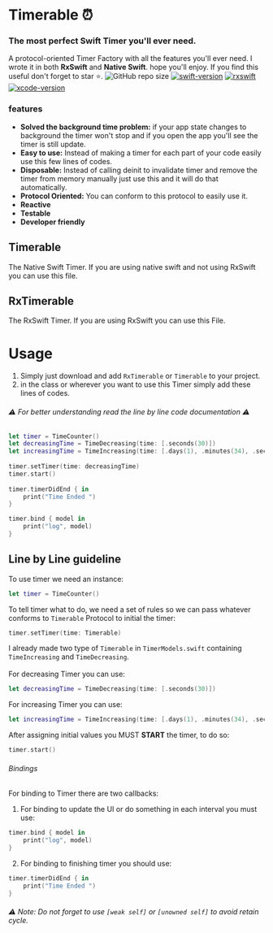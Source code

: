 # Timerable ⏰
### The most perfect Swift Timer you'll ever need.
A protocol-oriented Timer Factory with all the features you'll ever need.
I wrote it in both **RxSwift** and **Native Swift**. hope you'll enjoy.
If you find this useful don't forget to star ⭐️.
![GitHub repo size](https://img.shields.io/github/repo-size/EmadBeyrami/Timerable?label=Repo%20Size&logo=Github&style=flat-square)
[![swift-version](https://img.shields.io/badge/Swift-v4.0%20+-brightgreen.svg)](https://github.com/apple/swift)
[![rxswift](https://img.shields.io/badge/RxSwift-v4.0%20+-brightgreen)](https://github.com/ReactiveX/RxSwift)
[![xcode-version](https://img.shields.io/badge/XCode-11%20+-brightgreen)](https://developer.apple.com/xcode/)
### features
- **Solved the background time problem:** if your app state changes to background the timer won't stop and if you open the app you'll see the timer is still update.
- **Easy to use:** Instead of making a timer for each part of your code easily use this few lines of codes.
- **Disposable:** Instead of calling deinit to invalidate timer and remove the timer from memory manually just use this and it will do that automatically.
- **Protocol Oriented:** You can conform to this protocol to easily use it.
- **Reactive**
- **Testable**
- **Developer friendly**

## Timerable
The Native Swift Timer. If you are using native swift and not using RxSwift you can use this file.

## RxTimerable
The RxSwift Timer. If you are using RxSwift you can use this File.

# Usage
1. Simply just download and add  `RxTimerable` or `Timerable` to your project.
2. in the class or wherever you want to use this Timer simply add these lines of codes.

 ###### ⚠️ For better understanding read the line by line code documentation ⚠️
``` swift
let timer = TimeCounter()
let decreasingTime = TimeDecreasing(time: [.seconds(30)])
let increasingTime = TimeIncreasing(time: [.days(1), .minutes(34), .seconds(20)])
        
timer.setTimer(time: decreasingTime)
timer.start()
        
timer.timerDidEnd { in
    print("Time Ended ")
}

timer.bind { model in
    print("log", model)
}
```

## Line by Line guideline
To use timer we need an instance: <br />
``` swift 
let timer = TimeCounter()
```

To tell timer what to do, we need a set of rules so we can pass whatever conforms to `Timerable` Protocol to initial the timer: <br />
``` swift
timer.setTimer(time: Timerable)
```

I already made two type of `Timerable` in `TimerModels.swift` containing `TimeIncreasing` and `TimeDecreasing`. <br />
<br />
For decreasing Timer you can use: <br />
``` swift 
let decreasingTime = TimeDecreasing(time: [.seconds(30)])
```
For increasing Timer you can use: <br />
``` swift
let increasingTime = TimeIncreasing(time: [.days(1), .minutes(34), .seconds(20)])
``` 
After assigning initial values you MUST **START** the timer, to do so: <br />
``` swift
timer.start()
```
###### Bindings
For binding to Timer there are two callbacks: <br />
1. For binding to update the UI or do something in each interval you must use: <br />
``` swift
timer.bind { model in
    print("log", model)
} 
```
2. For binding to finishing timer you should use: <br />
``` swift
timer.timerDidEnd { in
    print("Time Ended ")
}
```
###### ⚠️ Note: Do not forget to use `[weak self]` or `[unowned self]` to avoid retain cycle.
